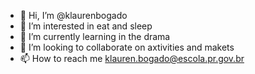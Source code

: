 - 👋 Hi, I’m @klaurenbogado
- 👀 I’m interested in eat and sleep
- 🌱 I’m currently learning in the drama
- 💞️ I’m looking to collaborate on axtivities and makets
- 📫 How to reach me klauren.bogado@escola.pr.gov.br

<!---
klaurenbogado/klaurenbogado is a ✨ special ✨ repository because its `README.md` (this file) appears on your GitHub profile.
You can click the Preview link to take a look at your changes.
--->
